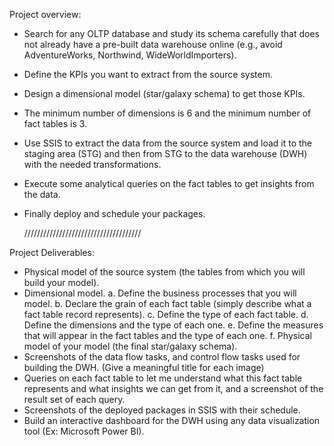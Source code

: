 Project overview:
* Search for any OLTP database and study its schema carefully that does not already have a pre-built 
     data warehouse online (e.g., avoid AdventureWorks, Northwind, WideWorldImporters). 
* Define the KPIs you want to extract from the source system. 
* Design a dimensional model (star/galaxy schema) to get those KPIs. 
* The minimum number of dimensions is 6 and the minimum number of fact tables is 3. 
* Use SSIS to extract the data from the source system and load it to the staging area (STG) and then from 
    STG to the data warehouse (DWH) with the needed transformations. 
* Execute some analytical queries on the fact tables to get insights from the data. 
* Finally deploy and schedule your packages.

  /////////////////////////////////////
  
Project Deliverables: 
* Physical model of the source system (the tables from which you will build your model).
*  Dimensional model. 
a. Define the business processes that you will model. 
b. Declare the grain of each fact table (simply describe what a fact table record represents). 
c. Define the type of each fact table. 
d. Define the dimensions and the type of each one. 
e. Define the measures that will appear in the fact tables and the type of each one. 
f. Physical model of your model (the final star/galaxy schema). 
* Screenshots of the data flow tasks, and control flow tasks used for building the DWH. (Give a 
meaningful title for each image) 
* Queries on each fact table to let me understand what this fact table represents and what insights we 
can get from it, and a screenshot of the result set of each query. 
* Screenshots of the deployed packages in SSIS with their schedule. 
* Build an interactive dashboard for the DWH using any data visualization tool (Ex: Microsoft 
Power BI). 

